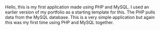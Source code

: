 Hello, this is my first application made using PHP and MySQL.
I used an earlier version of my portfolio as a starting template for this.
The PHP pulls data from the MySQL database. This is a very simple application but
again this was my first time using PHP and MySQL together.
